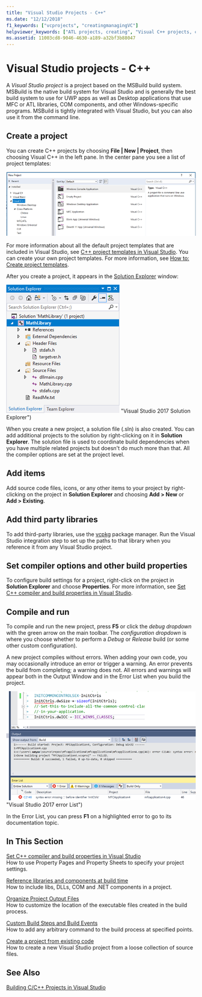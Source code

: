 ```yaml
---
title: "Visual Studio Projects - C++"
ms.date: "12/12/2018"
f1_keywords: ["vcprojects", "creatingmanagingVC"]
helpviewer_keywords: ["ATL projects, creating", "Visual C++ projects, creating", "projects [C++], creating", "Visual C++ projects", "ATL projects"]
ms.assetid: 11003cd8-9046-4630-a189-a32bf3b88047
---
```

# Visual Studio projects - C++

A *Visual Studio project* is a project based on the MSBuild build system. MSBuild is the native build system for Visual Studio and is generally the best build system to use for UWP apps as well as Desktop applications that use MFC or ATL libraries, COM components, and other Windows-specific programs. MSBuild is tightly integrated with Visual Studio, but you can also use it from the command line. 

## Create a project

You can create C++ projects by choosing **File &#124; New &#124; Project**, then choosing Visual C++ in the left pane. In the center pane you see a list of project templates: 

   ![Project Templates](../ide/media/vs2017-new-project.png "Visual Studio 2017 New Project Dialog")

For more information about all the default project templates that are included in Visual Studio, see [C++ project templates in Visual Studio](reference/visual-cpp-project-types.md). You can create your own project templates. For more information, see [How to: Create project templates](/visualstudio/ide/how-to-create-project-templates).

After you create a project, it appears in the [Solution Explorer](/visualstudio/ide/solutions-and-projects-in-visual-studio) window:

   ![Solution Explorer](media/mathlibrary-solution-explorer-153.png) "Visual Studio 2017 Solution Explorer")

When you create a new project, a solution file (.sln) is also created. You can add additional projects to the solution by right-clicking on it in **Solution Explorer**. The solution file is used to coordinate build dependencies when you have multiple related projects but doesn't do much more than that. All the compiler options are set at the project level.

## Add items

Add source code files, icons, or any other items to your project by right-clicking on the project in **Solution Explorer** and choosing **Add > New** or **Add > Existing**.

## Add third party libraries

To add third-party libraries, use the [vcpkg](../vcpkg.md) package manager. Run the Visual Studio integration step to set up the paths to that library when you reference it from any Visual Studio project. 

## Set compiler options and other build properties

To configure build settings for a project, right-click on the project in **Solution Explorer** and choose **Properties**. For more information, see [Set C++ compiler and build properties in Visual Studio](working-with-project-properties.md).

## Compile and run

To compile and run the new project, press **F5** or click the *debug dropdown* with the green arrow on the main toolbar. The *configuration dropdown* is where you choose whether to perform a *Debug* or *Release* build (or some other custom configuration).

A new project compiles without errors. When adding your own code, you may occasionally introduce an error or trigger a warning. An error prevents the build from completing; a warning does not. All errors and warnings will appear both in the Output Window and in the Error List when you build the project. 

   ![Output window and error list](../ide/media/vs2017-output-error-list.png) "Visual Studio 2017 error List")

In the Error List, you can press **F1** on a highlighted error to go to its documentation topic.

## In This Section

[Set C++ compiler and build properties in Visual Studio](working-with-project-properties.md)<br/>
How to use Property Pages and Property Sheets to specify your project settings.

[Reference libraries and components at build time](adding-references-in-visual-cpp-projects.md)<br/>
How to include libs, DLLs, COM and .NET components in a project.
 
[Organize Project Output Files](how-to-organize-project-output-files-for-builds.md)<br/>
How to customize the location of the executable files created in the build process.

[Custom Build Steps and Build Events](understanding-custom-build-steps-and-build-events.md)<br/>
How to add any arbitrary command to the build process at specified points.

[Create a project from existing code](how-to-create-a-cpp-project-from-existing-code.md)<br/>
How to create a new Visual Studio project from a loose collection of source files.

## See Also

[Building C/C++ Projects in Visual Studio](building-c-cpp-programs.md)<br>
